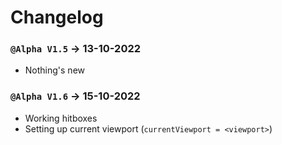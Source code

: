 # Changelog

### `@Alpha V1.5` → 13-10-2022
- Nothing's new

### `@Alpha V1.6` → 15-10-2022
- Working hitboxes
- Setting up current viewport (`currentViewport = <viewport>`)
